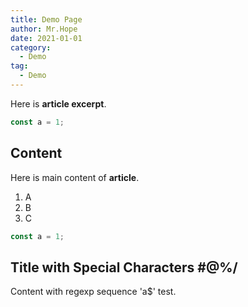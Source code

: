 ```yaml
---
title: Demo Page
author: Mr.Hope
date: 2021-01-01
category:
  - Demo
tag:
  - Demo
---
```


Here is **article excerpt**.

```js
const a = 1;
```

<!-- more -->

## Content

Here is main content of **article**.

1. A
1. B
1. C

```js
const a = 1;
```

## Title with Special Characters #@%/

Content with regexp sequence 'a$' test.
